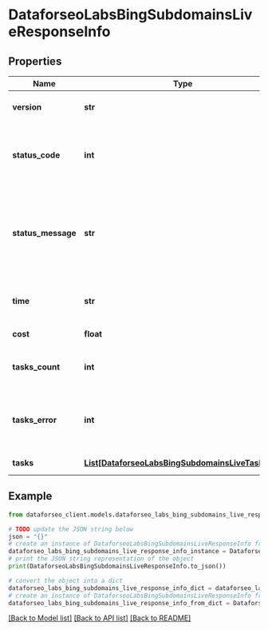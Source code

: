 # DataforseoLabsBingSubdomainsLiveResponseInfo


## Properties

Name | Type | Description | Notes
------------ | ------------- | ------------- | -------------
**version** | **str** | the current version of the API | [optional] 
**status_code** | **int** | general status code you can find the full list of the response codes here | [optional] 
**status_message** | **str** | general informational message you can find the full list of general informational messages here | [optional] 
**time** | **str** | total execution time, seconds | [optional] 
**cost** | **float** | total tasks cost, USD | [optional] 
**tasks_count** | **int** | the number of tasks in the tasks array | [optional] 
**tasks_error** | **int** | the number of tasks in the tasks array returned with an error | [optional] 
**tasks** | [**List[DataforseoLabsBingSubdomainsLiveTaskInfo]**](DataforseoLabsBingSubdomainsLiveTaskInfo.md) | array of tasks | [optional] 

## Example

```python
from dataforseo_client.models.dataforseo_labs_bing_subdomains_live_response_info import DataforseoLabsBingSubdomainsLiveResponseInfo

# TODO update the JSON string below
json = "{}"
# create an instance of DataforseoLabsBingSubdomainsLiveResponseInfo from a JSON string
dataforseo_labs_bing_subdomains_live_response_info_instance = DataforseoLabsBingSubdomainsLiveResponseInfo.from_json(json)
# print the JSON string representation of the object
print(DataforseoLabsBingSubdomainsLiveResponseInfo.to_json())

# convert the object into a dict
dataforseo_labs_bing_subdomains_live_response_info_dict = dataforseo_labs_bing_subdomains_live_response_info_instance.to_dict()
# create an instance of DataforseoLabsBingSubdomainsLiveResponseInfo from a dict
dataforseo_labs_bing_subdomains_live_response_info_from_dict = DataforseoLabsBingSubdomainsLiveResponseInfo.from_dict(dataforseo_labs_bing_subdomains_live_response_info_dict)
```
[[Back to Model list]](../README.md#documentation-for-models) [[Back to API list]](../README.md#documentation-for-api-endpoints) [[Back to README]](../README.md)


